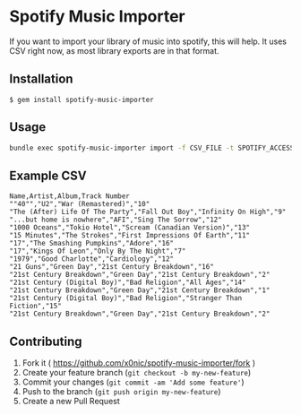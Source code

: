 # Spotify Music Importer

If you want to import your library of music into spotify, this will help. It uses CSV right now, as most library exports are in that format.

## Installation

    $ gem install spotify-music-importer

## Usage

```sh
bundle exec spotify-music-importer import -f CSV_FILE -t SPOTIFY_ACCESS_TOKEN
```


## Example CSV

```csv
Name,Artist,Album,Track Number
""40"","U2","War (Remastered)","10"
"The (After) Life Of The Party","Fall Out Boy","Infinity On High","9"
"...but home is nowhere","AFI","Sing The Sorrow","12"
"1000 Oceans","Tokio Hotel","Scream (Canadian Version)","13"
"15 Minutes","The Strokes","First Impressions Of Earth","11"
"17","The Smashing Pumpkins","Adore","16"
"17","Kings Of Leon","Only By The Night","7"
"1979","Good Charlotte","Cardiology","12"
"21 Guns","Green Day","21st Century Breakdown","16"
"21st Century Breakdown","Green Day","21st Century Breakdown","2"
"21st Century (Digital Boy)","Bad Religion","All Ages","14"
"21st Century Breakdown","Green Day","21st Century Breakdown","1"
"21st Century (Digital Boy)","Bad Religion","Stranger Than Fiction","15"
"21st Century Breakdown","Green Day","21st Century Breakdown","2"
```

## Contributing

1. Fork it ( https://github.com/x0nic/spotify-music-importer/fork )
2. Create your feature branch (`git checkout -b my-new-feature`)
3. Commit your changes (`git commit -am 'Add some feature'`)
4. Push to the branch (`git push origin my-new-feature`)
5. Create a new Pull Request
